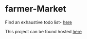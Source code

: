 # farmer-Market
Find an exhaustive todo list- [here](https://github.com/nirmalhk7/farmer-Market/projects/1)

This project can be found hosted [here](https://agribazaar.herokuapp.com)
